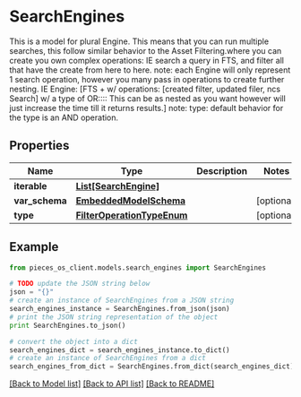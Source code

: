 # SearchEngines

This is a model for plural Engine. This means that you can run multiple searches, this follow similar behavior to the Asset Filtering.where you can create you own complex operations: IE search a query in FTS, and filter all that have the create from here to here.  note: each Engine will only represent 1 search operation, however you many pass in operations to create further nesting. IE  Engine: [FTS + w/ operations: [created filter, updated filer, ncs Search] w/ a type of OR:::: This can be as nested as you want however will just increase the time till it returns results.]  note: type: default behavior for the type is an AND operation.

## Properties
Name | Type | Description | Notes
------------ | ------------- | ------------- | -------------
**iterable** | [**List[SearchEngine]**](SearchEngine.md) |  | 
**var_schema** | [**EmbeddedModelSchema**](EmbeddedModelSchema.md) |  | [optional] 
**type** | [**FilterOperationTypeEnum**](FilterOperationTypeEnum.md) |  | [optional] 

## Example

```python
from pieces_os_client.models.search_engines import SearchEngines

# TODO update the JSON string below
json = "{}"
# create an instance of SearchEngines from a JSON string
search_engines_instance = SearchEngines.from_json(json)
# print the JSON string representation of the object
print SearchEngines.to_json()

# convert the object into a dict
search_engines_dict = search_engines_instance.to_dict()
# create an instance of SearchEngines from a dict
search_engines_from_dict = SearchEngines.from_dict(search_engines_dict)
```
[[Back to Model list]](../README.md#documentation-for-models) [[Back to API list]](../README.md#documentation-for-api-endpoints) [[Back to README]](../README.md)


